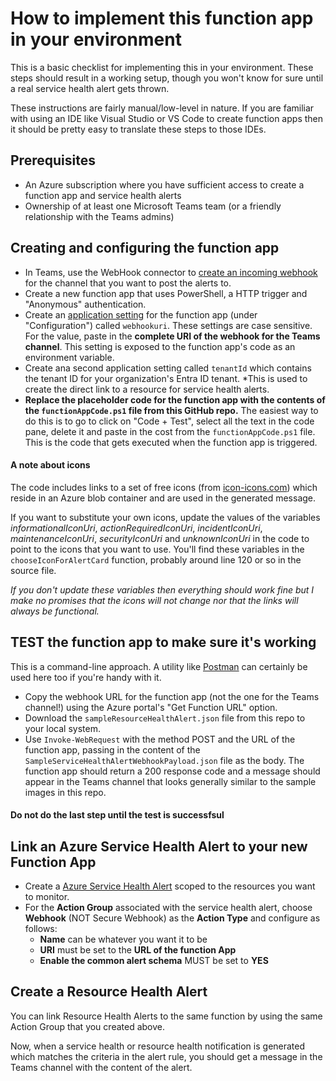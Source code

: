 # How to implement this function app in your environment

This is a basic checklist for implementing this in your environment.  These steps should result in a working setup, though you won't know for sure until a real service health alert gets thrown.

These instructions are fairly manual/low-level in nature.  If you are familiar with using an IDE like Visual Studio or VS Code to create function apps then it should be pretty easy to translate these steps to those IDEs.

## Prerequisites

- An Azure subscription where you have sufficient access to create a function app and service health alerts
- Ownership of at least one Microsoft Teams team (or a friendly relationship with the Teams admins)

## Creating and configuring the function app

- In Teams, use the WebHook connector to [create an incoming webhook](https://docs.microsoft.com/en-us/microsoftteams/platform/webhooks-and-connectors/how-to/add-incoming-webhook?msclkid=36e57ebfc0e111ecabd007f617cbd546)  for the channel that you want to post the alerts to.
- Create a new function app that uses PowerShell, a HTTP trigger and "Anonymous" authentication.
- Create an [application setting](https://docs.microsoft.com/en-us/azure/azure-functions/functions-how-to-use-azure-function-app-settings?msclkid=5c0fd7b1c0e211eca51c3f378885de31&tabs=portal) for the function app (under "Configuration") called `webhookuri`.  These settings are case sensitive.  For the value, paste in the **complete URI of the webhook for the Teams channel**.  This setting is exposed to the function app's code as an environment variable.
- Create ana second application setting called `tenantId` which contains the tenant ID for your organization's Entra ID tenant.  *This is used to create the direct link to a resource for service health alerts.
- **Replace the placeholder code for the function app with the contents of the `functionAppCode.ps1` file from this GitHub repo.**  The easiest way to do this is to go to click on "Code + Test", select all the text in the code pane, delete it and paste in the cost from the `functionAppCode.ps1` file.  This is the code that gets executed when the function app is triggered.

#### A note about icons

The code includes links to a set of free icons (from [icon-icons.com](https://icon-icons.com)) which reside in an Azure blob container and are used in the generated message.  

If you want to substitute your own icons, update the values of the variables *informationalIconUri*, *actionRequiredIconUri*, *incidentIconUri*, *maintenanceIconUri*, *securityIconUri* and *unknownIconUri* in the code to point to the icons that you want to use.  You'll find these variables in the `chooseIconForAlertCard` function, probably around line 120 or so in the source file.  

*If you don't update these variables then everything should work fine but I make no promises that the icons will not change nor that the links will always be functional.*

## TEST the function app to make sure it's working

This is a command-line approach. A utility like [Postman](https://www.postman.com/) can certainly be used here too if you're handy with it.

- Copy the webhook URL for the function app (not the one for the Teams channel!) using the Azure portal's "Get Function URL" option.
- Download the `sampleResourceHealthAlert.json` file from this repo to your local system.
- Use `Invoke-WebRequest` with the method POST and the URL of the function app, passing in the content of the `SampleServiceHealthAlertWebhookPayload.json` file as the body.  The function app should return a 200 response code and a message should appear in the Teams channel that looks generally similar to the sample images in this repo.  

#### Do not do the last step until the test is successfsul

## Link an Azure Service Health Alert to your new Function App

- Create a [Azure Service Health Alert](https://docs.microsoft.com/en-us/azure/service-health/alerts-activity-log-service-notifications-portal) scoped to the resources you want to monitor.
- For the **Action Group** associated with the service health alert, choose **Webhook** (NOT Secure Webhook) as the **Action Type** and configure as follows:
    - **Name** can be whatever you want it to be
    - **URI** must be set to the **URL of the function App**
    - **Enable the common alert schema** MUST be set to **YES**

## Create a Resource Health Alert

You can link Resource Health Alerts to the same function by using the same Action Group that you created above.

Now, when a service health or resource health notification is generated which matches the criteria in the alert rule, you should get a message in the Teams channel with the content of the alert.



